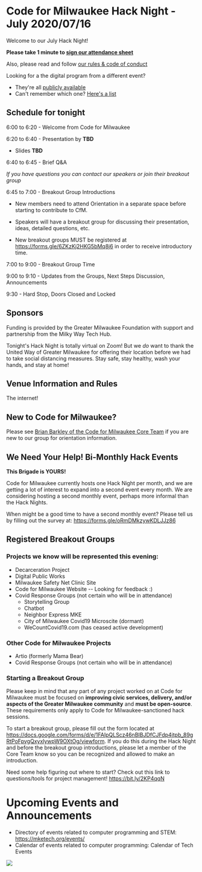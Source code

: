 # Code for Milwaukee Hack Night - July 2020/07/16

Welcome to our July Hack Night!

**Please take 1 minute to [sign our attendance sheet](https://forms.gle/Ukn7rUfsDCtACTPH8)**

Also, please read and follow [our rules & code of conduct](https://github.com/codeformilwaukee/hack-night-digital-programs#rules-code-of-conduct-etc)

Looking for a the digital program from a different event? 
  - They're all [publicly available](https://github.com/codeformilwaukee/hack-night-digital-programs/tree/master/archived_events)
  - Can't remember which one? [Here's a list](https://github.com/codeformilwaukee/hack-night-digital-programs#all-digital-programs)


## Schedule for tonight

6:00 to 6:20 - Welcome from Code for Milwaukee

6:20 to 6:40 - Presentation by **TBD**
  - Slides **TBD**
    
6:40 to 6:45 - Brief Q&A

*If you have questions you can contact our speakers or join their breakout group*

6:45 to 7:00 - Breakout Group Introductions

- New members need to attend Orientation in a separate space before starting to contribute to CfM.

- Speakers will have a breakout group for discussing their presentation, ideas, detailed questions, etc.

- New breakout groups MUST be registered at https://forms.gle/6ZKzKj2HKG5bMq8j6 in order to receive introductory time.

7:00 to 9:00 - Breakout Group Time

9:00 to 9:10 - Updates from the Groups, Next Steps Discussion, Announcements

9:30 - Hard Stop, Doors Closed and Locked

## Sponsors

Funding is provided by the Greater Milwaukee Foundation with support and partnership from the Milky Way Tech Hub.

Tonight's Hack Night is totally virtual on Zoom! But we _do_ want to thank the United Way of Greater Milwaukee for offering their location before we had to take social distancing measures. Stay safe, stay healthy, wash your hands, and stay at home!


## Venue Information and Rules

The internet! 

## New to Code for Milwaukee?

Please see [Brian Barkley of the Code for Milwaukee Core Team](https://codeformilwaukee.org/join-us) if you are new to our group for orientation information.

## We Need Your Help! Bi-Monthly Hack Events

**This Brigade is YOURS!**

Code for Milwaukee currently hosts one Hack Night per month, and we are getting a lot of interest to expand into a second event every month. We are considering hosting a second monthly event, perhaps more informal than the Hack Nights.

When might be a good time to have a second monthly event? Please tell us by filling out the survey at: https://forms.gle/oRmDMkzywKDLJJz86

## Registered Breakout Groups

### Projects we know will be represented this evening:

- Decarceration Project
- Digital Public Works
- Milwaukee Safety Net Clinic Site
- Code for Milwaukee Website -- Looking for feedback :)
- Covid Response Groups (not certain who will be in attendance)
    - Storytelling Group
    - Chatbot
    - Neighbor Express MKE
    - City of Milwaukee Covid19 Microscite (dormant)
    - WeCountCovid19.com (has ceased active development)

### Other Code for Milwaukee Projects
- Artio (formerly Mama Bear)
- Covid Response Groups (not certain who will be in attendance)

### Starting a Breakout Group

Please keep in mind that any part of any project worked on at Code for Milwaukee must be focused on **improving civic services, delivery, and/or aspects of the Greater Milwaukee community** and **must be open-source**. These requirements only apply to Code for Milwaukee-sanctioned hack sessions.

To start a breakout group, please fill out the form located at https://docs.google.com/forms/d/e/1FAIpQLScz46nBIBJDfCJFdp4jtpb_89gRtPoFpvgQxyxlywpW9OXtOg/viewform. If you do this during the Hack Night and before the breakout group introductions, please let a member of the Core Team know so you can be recognized and allowed to make an introduction.

Need some help figuring out where to start? Check out this link to questions/tools for project management! https://bit.ly/2KP4qqN

# Upcoming Events and Announcements

- Directory of events related to computer programming and STEM: https://mketech.org/events/
- Calendar of events related to computer programming: Calendar of Tech Events

[![](assets/blue-cfm-logo.png)](https://codeformilwaukee.org/)
